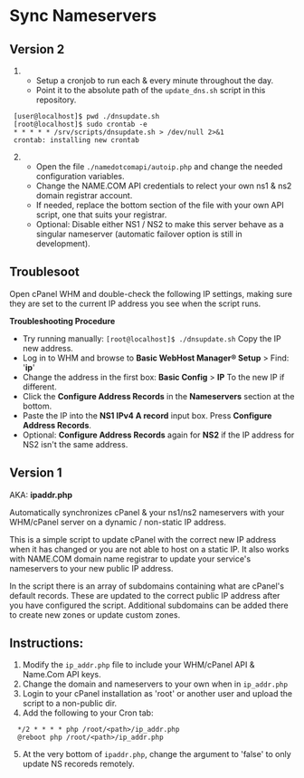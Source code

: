 # Sync Nameservers

## Version 2

1. 
   - Setup a cronjob to run each & every minute throughout the day. 
   - Point it to the absolute path of the `update_dns.sh` script in this repository.
 
 ````
  [user@localhost]$ pwd ./dnsupdate.sh
  [root@localhost]$ sudo crontab -e
  * * * * * /srv/scripts/dnsupdate.sh > /dev/null 2>&1
  crontab: installing new crontab
````

2. 
   - Open the file `./namedotcomapi/autoip.php` and change the needed configuration variables.
   - Change the NAME.COM API credentials to relect your own ns1 & ns2 domain registrar account.
   - If needed, replace the bottom section of the file with your own API script, one that suits your registrar.
   - Optional: Disable either NS1 / NS2 to make this server behave as a singular nameserver (automatic failover option is still in development).

## Troublesoot

Open cPanel WHM and double-check the following IP settings, making sure they are set to the current IP address you see when the script runs.

__Troubleshooting Procedure__

  - Try running manually: `[root@localhost]$ ./dnsupdate.sh` Copy the IP new address.
  - Log in to WHM and browse to __Basic WebHost Manager® Setup__ > Find: '__ip__'
  - Change the address in the first box: __Basic Config__ > __IP__ To the new IP if different.
  - Click the __Configure Address Records__ in the __Nameservers__ section at the bottom.
  - Paste the IP into the __NS1 IPv4 A record__ input box. Press __Configure Address Records__.
  - Optional: __Configure Address Records__ again for __NS2__ if the IP address for NS2 isn't the same address.


## Version 1

AKA: __ipaddr.php__

Automatically synchronizes cPanel & your ns1/ns2 nameservers with your WHM/cPanel server on a dynamic / non-static IP address.

This is a simple script to update cPanel with the correct new IP address when it has changed or you are not able to host on a static IP.
It also works with NAME.COM domain name registrar to update your service's nameservers to your new public IP address.

In the script there is an array of subdomains containing what are cPanel's default records. These are updated to the correct public IP address after you have configured the script. Additional subdomains can be added there to create new zones or update custom zones.

## Instructions:

1. Modify the `ip_addr.php` file to include your WHM/cPanel API & Name.Com API keys.
2. Change the domain and nameservers to your own when in `ip_addr.php`
3. Login to your cPanel installation as 'root' or another user and upload the script to a non-public dir.
4. Add the following to your Cron tab:
````
  */2 * * * * php /root/<path>/ip_addr.php
  @reboot php /root/<path>/ip_addr.php
````
5. At the very bottom of `ipaddr.php`, change the argument to 'false' to only update NS recoreds remotely.
